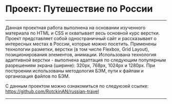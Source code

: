 # Проект: Путешествие по России
___

Данная проектная работа выполнена на основании изученного материала по HTML и CSS и охватывает весь основной курс верстки. Проект представляет собой одностраничный сайт и рассказывает о интересных местах в России, которые можно посетить. Применены технологии разметки, верстки (в том числе Flexbox, Grid Layout), позиционирования элементов, анимации. Использована технология адаптивной верстки - выполнена адаптация по следующим популярным разрешениям экрана (ширине): 320px, 768px, 1024px и 1280px.
При построении использованы методология БЭМ, пути к файлам и организация файлов по БЭМ.

С данным проектом можно ознакомиться по следуюзей ссылке: https://github.com/RotckinAN/russian-travel
___